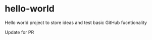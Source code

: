 # hello-world
Hello world project to store ideas and test basic GitHub fucntionality

Update for PR
